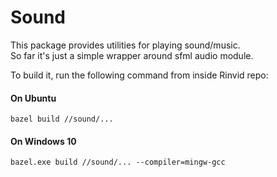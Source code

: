 # Sound

This package provides utilities for playing sound/music.  
So far it's just a simple wrapper around sfml audio module.

To build it, run the following command from inside Rinvid repo:

#### On Ubuntu

    bazel build //sound/...

#### On Windows 10

    bazel.exe build //sound/... --compiler=mingw-gcc  
